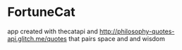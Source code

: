 # FortuneCat
app created with thecatapi and http://philosophy-quotes-api.glitch.me/quotes that pairs space and and wisdom
